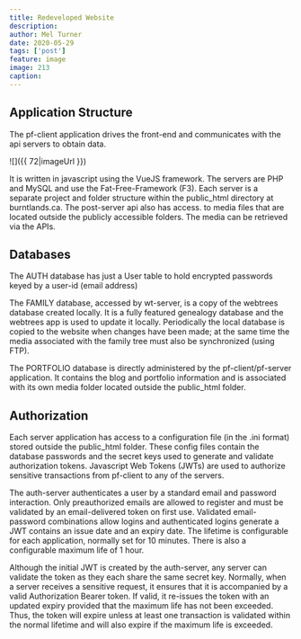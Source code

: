```yaml
---
title: Redeveloped Website
description: 
author: Mel Turner
date: 2020-05-29
tags: ['post']
feature: image
image: 213
caption: 
---
```

## Application Structure
The pf-client application drives the front-end and communicates with the api servers to obtain data.

![]({{ 72|imageUrl }})

It is written in javascript using the VueJS framework. The servers are PHP and MySQL and use the Fat-Free-Framework (F3). Each server is a separate project and folder structure within the public_html directory at burntlands.ca. The post-server api also has access. to media files that are located outside the publicly accessible folders. The media can be retrieved via the APIs. 
## Databases
The AUTH database has just a User table to hold encrypted passwords keyed by a user-id (email address)

The FAMILY database, accessed by wt-server, is a copy of the webtrees database created locally. It is a fully featured genealogy database and the webtrees app is used to update it locally. Periodically the local database is copied to the website when changes have been made; at the same time the media associated with the family tree must also be synchronized (using FTP).

The PORTFOLIO database is directly administered by the pf-client/pf-server application. It contains the blog and portfolio information and is associated with its own media folder located outside the public_html folder.
## Authorization
Each server application has access to a configuration file (in the .ini format) stored outside the public_html folder. These config files contain the database passwords and the secret keys used to generate and validate authorization tokens. Javascript Web Tokens (JWTs) are used to authorize sensitive transactions from pf-client to any of the servers.

The auth-server authenticates a user by a standard email and password interaction. Only preauthorized emails are allowed to register and must be validated by an email-delivered token on first use. Validated email-password combinations allow logins and authenticated logins generate a JWT contains an issue date and an expiry date. The lifetime is configurable for each application, normally set for 10 minutes. There is also a configurable maximum life of 1 hour.

Although the initial JWT is created by the auth-server, any server can validate the token as they each share the same secret key. Normally, when a server receives a sensitive request, it ensures that it is accompanied by a valid Authorization Bearer token. If valid, it re-issues the token with an updated expiry provided that the maximum life has not been exceeded. Thus, the token will expire unless at least one transaction is validated within the normal lifetime and will also expire if the maximum life is exceeded.


